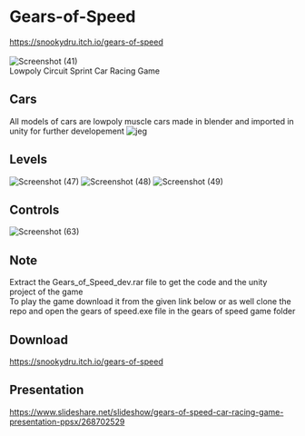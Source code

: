 # Gears-of-Speed
https://snookydru.itch.io/gears-of-speed <br> <br>
![Screenshot (41)](https://github.com/SnookyDru/Gears-of-Speed/assets/141584754/c853ba91-357b-4a4d-8aff-956a68f56c93) <br>
Lowpoly Circuit Sprint Car Racing Game

## Cars
All models of cars are lowpoly muscle cars made in blender and imported in unity for further developement<be>
![jeg](https://github.com/SnookyDru/Gears-of-Speed/assets/141584754/29c3850b-e885-44e3-8d68-1c37b7931e4a) <br>

## Levels
![Screenshot (47)](https://github.com/SnookyDru/Gears-of-Speed/assets/141584754/6d507c66-578a-40f6-814d-d038766462c5)
![Screenshot (48)](https://github.com/SnookyDru/Gears-of-Speed/assets/141584754/b9958212-e266-468c-be64-29431e8cf4b3)
![Screenshot (49)](https://github.com/SnookyDru/Gears-of-Speed/assets/141584754/a503109c-a107-48e0-9bff-d4c26cb4367f)

## Controls
![Screenshot (63)](https://github.com/SnookyDru/Gears-of-Speed/assets/141584754/81f42472-38e4-4b2c-8e2a-2b5ce1c6f690)

## Note 
Extract the Gears_of_Speed_dev.rar file to get the code and the unity project of the game <br>
To play the game download it from the given link below or as well clone the repo and open the gears of speed.exe file in the gears of speed game folder <br>

## Download
https://snookydru.itch.io/gears-of-speed <br>

## Presentation
https://www.slideshare.net/slideshow/gears-of-speed-car-racing-game-presentation-ppsx/268702529


